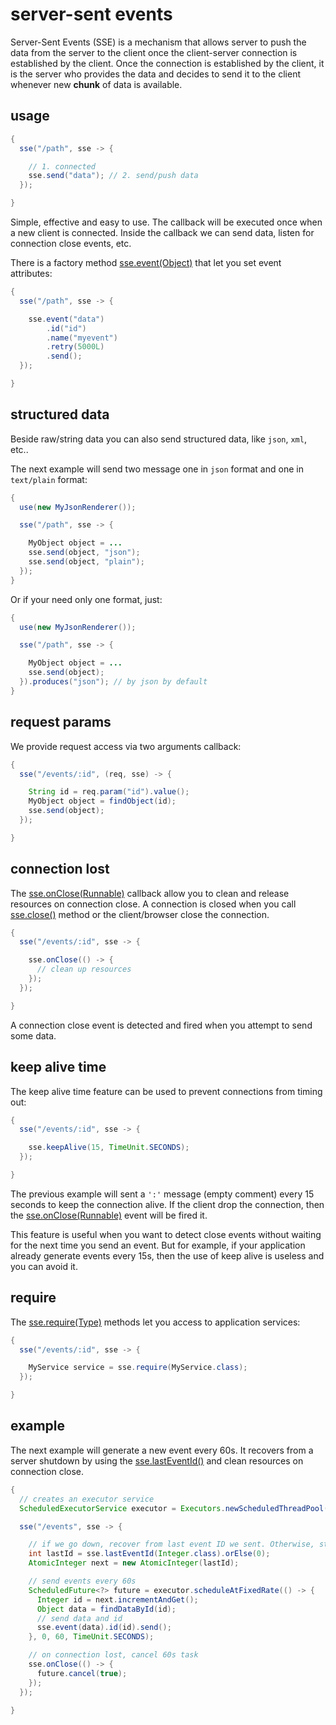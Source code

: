 # server-sent events

Server-Sent Events (SSE) is a mechanism that allows server to push the data from the server to the client once the client-server connection is established by the client. Once the connection is established by the client, it is the server who provides the data and decides to send it to the client whenever new **chunk** of data is available.

## usage

```java
{
  sse("/path", sse -> {

    // 1. connected
    sse.send("data"); // 2. send/push data
  });

}
```

Simple, effective and easy to use. The callback will be executed once when a new client is connected. Inside the callback we can send data, listen for connection close events, etc.

There is a factory method [sse.event(Object)]({{apidocs}}/org/jooby/Sse.html#event-java.lang.Object-) that let you set event attributes:

```java
{
  sse("/path", sse -> {

    sse.event("data")
        .id("id")
        .name("myevent")
        .retry(5000L)
        .send();
  });

}
```

## structured data

Beside raw/string data you can also send structured data, like ```json```, ```xml```, etc..

The next example will send two message one in ```json``` format and one in ```text/plain``` format:

```java
{
  use(new MyJsonRenderer());

  sse("/path", sse -> {

    MyObject object = ...
    sse.send(object, "json");
    sse.send(object, "plain");
  });
}
```

Or if your need only one format, just:

```java
{
  use(new MyJsonRenderer());

  sse("/path", sse -> {

    MyObject object = ...
    sse.send(object);
  }).produces("json"); // by json by default
}
```

## request params

We provide request access via two arguments callback:

```java
{
  sse("/events/:id", (req, sse) -> {

    String id = req.param("id").value();
    MyObject object = findObject(id);
    sse.send(object);
  });

}
```

## connection lost

The [sse.onClose(Runnable)]({{apidocs}}/org/jooby/Sse.html#onClose-javaslang.control.Try.CheckedRunnable-) callback allow you to clean and release resources on connection close. A connection is closed when you call [sse.close()]({{apidocs}}/org/jooby/Sse.html#close--) method or the client/browser close the connection.

```java
{
  sse("/events/:id", sse -> {

    sse.onClose(() -> {
      // clean up resources
    });
  });

}
```

A connection close event is detected and fired when you attempt to send some data.

## keep alive time

The keep alive time feature can be used to prevent connections from timing out:

```java
{
  sse("/events/:id", sse -> {

    sse.keepAlive(15, TimeUnit.SECONDS);
  });

}
```

The previous example will sent a ```':'``` message (empty comment) every 15 seconds to keep the connection alive. If the client drop the connection, then the [sse.onClose(Runnable)]({{apidocs}}/org/jooby/Sse.html#onClose-javaslang.control.Try.CheckedRunnable-) event will be fired it.

This feature is useful when you want to detect close events without waiting for the next time you send an event. But for example, if your application already generate events every 15s, then the use of keep alive is useless and you can avoid it.

## require

The [sse.require(Type)]({{apidocs}}/org/jooby/Sse.html#require-java.lang.Class-) methods let you access to application services:

```java
{
  sse("/events/:id", sse -> {

    MyService service = sse.require(MyService.class);
  });

}
```

## example

The next example will generate a new event every 60s. It recovers from a server shutdown by using the [sse.lastEventId()]({{apidocs}}/org/jooby/Sse.html#lastEventId--) and clean resources on connection close.

```java
{
  // creates an executor service
  ScheduledExecutorService executor = Executors.newScheduledThreadPool(1);

  sse("/events", sse -> {

    // if we go down, recover from last event ID we sent. Otherwise, start from zero.
    int lastId = sse.lastEventId(Integer.class).orElse(0);
    AtomicInteger next = new AtomicInteger(lastId);

    // send events every 60s
    ScheduledFuture<?> future = executor.scheduleAtFixedRate(() -> {
      Integer id = next.incrementAndGet();
      Object data = findDataById(id);
      // send data and id
      sse.event(data).id(id).send();
    }, 0, 60, TimeUnit.SECONDS);

    // on connection lost, cancel 60s task
    sse.onClose(() -> {
      future.cancel(true);
    });
  });

}
```
